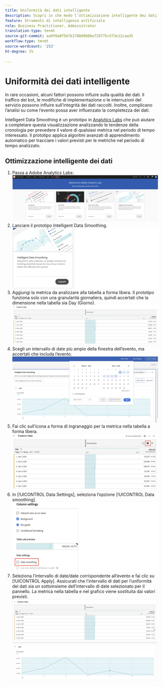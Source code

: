 ```yaml
---
title: Uniformità dei dati intelligente
description: Scopri in che modo l’ottimizzazione intelligente dei dati analizza le tendenze storiche per prevedere il valore di qualsiasi metrica in un periodo di tempo interessato.
feature: Strumenti di intelligenza artificiale
role: Business Practitioner, Administrator
translation-type: tm+mt
source-git-commit: aa9f0a8f5b7b1780d0b0be729775c573e12caa35
workflow-type: tm+mt
source-wordcount: '253'
ht-degree: 1%

---
```


# Uniformità dei dati intelligente

In rare occasioni, alcuni fattori possono influire sulla qualità dei dati. Il traffico dei bot, le modifiche di implementazione o le interruzioni del servizio possono influire sull’integrità dei dati raccolti. Inoltre, complicano l’analisi su come l’evento possa aver influenzato la completezza dei dati.

Intelligent Data Smoothing è un prototipo in [Analytics Labs](/help/analyze/tech-previews/overview.md) che può aiutare a completare questa visualizzazione analizzando le tendenze della cronologia per prevedere il valore di qualsiasi metrica nel periodo di tempo interessato. Il prototipo applica algoritmi avanzati di apprendimento automatico per tracciare i valori previsti per le metriche nel periodo di tempo analizzato.

## Ottimizzazione intelligente dei dati

1. Passa a Adobe Analytics Labs:
   ![Labs](assets/labs.png)
1. Lanciare il prototipo Intelligent Data Smoothing.
   ![Prototipo di lancio](assets/intelligent-ds.png)
1. Aggiungi la metrica da analizzare alla tabella a forma libera. Il prototipo funziona solo con una granularità giornaliera, quindi accertati che la dimensione nella tabella sia Day (Giorno).
   ![Aggiungi metrica](assets/add-metric.png)
1. Scegli un intervallo di date più ampio della finestra dell’evento, ma accertati che includa l’evento.
   ![Intervallo date](assets/date-range.png)
1. Fai clic sull’icona a forma di ingranaggio per la metrica nella tabella a forma libera.
   ![Icona a forma di ingranaggio](assets/gear-icon.png)
1. In [!UICONTROL Data Settings], seleziona l’opzione [!UICONTROL Data smoothing].
   ![Uniformità dei dati](assets/column-setting.png)
1. Seleziona l’intervallo di date/date corrispondente all’evento e fai clic su [!UICONTROL Apply].
Assicurati che l’intervallo di dati per l’uniformità dei dati sia un sottoinsieme dell’intervallo di date selezionato per il pannello. La metrica nella tabella e nel grafico viene sostituita dai valori previsti.
   ![Valori previsti](assets/predictive-values.png)